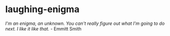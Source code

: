 # laughing-enigma
<i>I'm an enigma, an unknown. You can't really figure out what I'm going to do next. I like it like that.</i> - Emmitt Smith

